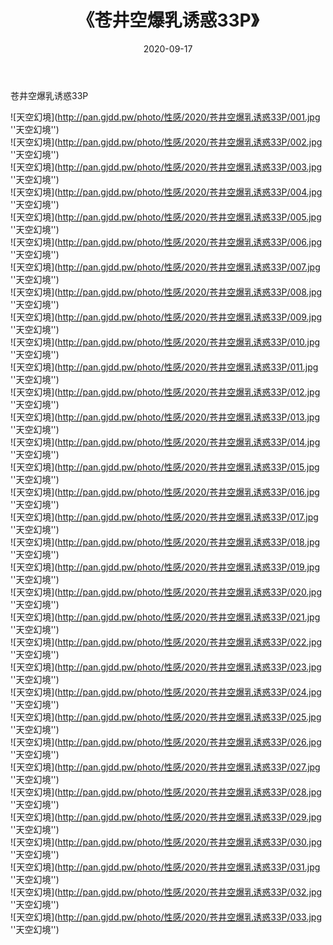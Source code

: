 ﻿---
layout: post
title:  《苍井空爆乳诱惑33P》
date:   2020-09-17
img: http://pan.gjdd.pw/photo/性感/2020/苍井空爆乳诱惑33P/000.jpg
categories: [美女, 性感, 泳衣]
---

苍井空爆乳诱惑33P



![天空幻境](http://pan.gjdd.pw/photo/性感/2020/苍井空爆乳诱惑33P/001.jpg ''天空幻境'') <br>
![天空幻境](http://pan.gjdd.pw/photo/性感/2020/苍井空爆乳诱惑33P/002.jpg ''天空幻境'') <br>
![天空幻境](http://pan.gjdd.pw/photo/性感/2020/苍井空爆乳诱惑33P/003.jpg ''天空幻境'') <br>
![天空幻境](http://pan.gjdd.pw/photo/性感/2020/苍井空爆乳诱惑33P/004.jpg ''天空幻境'') <br>
![天空幻境](http://pan.gjdd.pw/photo/性感/2020/苍井空爆乳诱惑33P/005.jpg ''天空幻境'') <br>
![天空幻境](http://pan.gjdd.pw/photo/性感/2020/苍井空爆乳诱惑33P/006.jpg ''天空幻境'') <br>
![天空幻境](http://pan.gjdd.pw/photo/性感/2020/苍井空爆乳诱惑33P/007.jpg ''天空幻境'') <br>
![天空幻境](http://pan.gjdd.pw/photo/性感/2020/苍井空爆乳诱惑33P/008.jpg ''天空幻境'') <br>
![天空幻境](http://pan.gjdd.pw/photo/性感/2020/苍井空爆乳诱惑33P/009.jpg ''天空幻境'') <br>
![天空幻境](http://pan.gjdd.pw/photo/性感/2020/苍井空爆乳诱惑33P/010.jpg ''天空幻境'') <br>
![天空幻境](http://pan.gjdd.pw/photo/性感/2020/苍井空爆乳诱惑33P/011.jpg ''天空幻境'') <br>
![天空幻境](http://pan.gjdd.pw/photo/性感/2020/苍井空爆乳诱惑33P/012.jpg ''天空幻境'') <br>
![天空幻境](http://pan.gjdd.pw/photo/性感/2020/苍井空爆乳诱惑33P/013.jpg ''天空幻境'') <br>
![天空幻境](http://pan.gjdd.pw/photo/性感/2020/苍井空爆乳诱惑33P/014.jpg ''天空幻境'') <br>
![天空幻境](http://pan.gjdd.pw/photo/性感/2020/苍井空爆乳诱惑33P/015.jpg ''天空幻境'') <br>
![天空幻境](http://pan.gjdd.pw/photo/性感/2020/苍井空爆乳诱惑33P/016.jpg ''天空幻境'') <br>
![天空幻境](http://pan.gjdd.pw/photo/性感/2020/苍井空爆乳诱惑33P/017.jpg ''天空幻境'') <br>
![天空幻境](http://pan.gjdd.pw/photo/性感/2020/苍井空爆乳诱惑33P/018.jpg ''天空幻境'') <br>
![天空幻境](http://pan.gjdd.pw/photo/性感/2020/苍井空爆乳诱惑33P/019.jpg ''天空幻境'') <br>
![天空幻境](http://pan.gjdd.pw/photo/性感/2020/苍井空爆乳诱惑33P/020.jpg ''天空幻境'') <br>
![天空幻境](http://pan.gjdd.pw/photo/性感/2020/苍井空爆乳诱惑33P/021.jpg ''天空幻境'') <br>
![天空幻境](http://pan.gjdd.pw/photo/性感/2020/苍井空爆乳诱惑33P/022.jpg ''天空幻境'') <br>
![天空幻境](http://pan.gjdd.pw/photo/性感/2020/苍井空爆乳诱惑33P/023.jpg ''天空幻境'') <br>
![天空幻境](http://pan.gjdd.pw/photo/性感/2020/苍井空爆乳诱惑33P/024.jpg ''天空幻境'') <br>
![天空幻境](http://pan.gjdd.pw/photo/性感/2020/苍井空爆乳诱惑33P/025.jpg ''天空幻境'') <br>
![天空幻境](http://pan.gjdd.pw/photo/性感/2020/苍井空爆乳诱惑33P/026.jpg ''天空幻境'') <br>
![天空幻境](http://pan.gjdd.pw/photo/性感/2020/苍井空爆乳诱惑33P/027.jpg ''天空幻境'') <br>
![天空幻境](http://pan.gjdd.pw/photo/性感/2020/苍井空爆乳诱惑33P/028.jpg ''天空幻境'') <br>
![天空幻境](http://pan.gjdd.pw/photo/性感/2020/苍井空爆乳诱惑33P/029.jpg ''天空幻境'') <br>
![天空幻境](http://pan.gjdd.pw/photo/性感/2020/苍井空爆乳诱惑33P/030.jpg ''天空幻境'') <br>
![天空幻境](http://pan.gjdd.pw/photo/性感/2020/苍井空爆乳诱惑33P/031.jpg ''天空幻境'') <br>
![天空幻境](http://pan.gjdd.pw/photo/性感/2020/苍井空爆乳诱惑33P/032.jpg ''天空幻境'') <br>
![天空幻境](http://pan.gjdd.pw/photo/性感/2020/苍井空爆乳诱惑33P/033.jpg ''天空幻境'') <br>